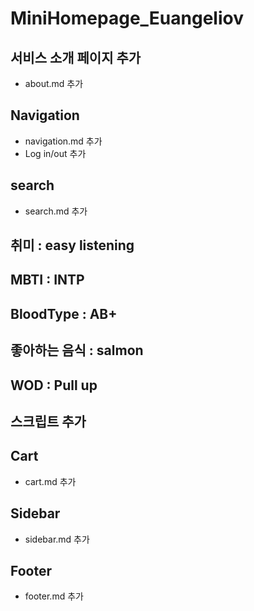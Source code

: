 # MiniHomepage_Euangeliov

## 서비스 소개 페이지 추가

- about.md 추가

## Navigation

- navigation.md 추가
- Log in/out 추가

## search

- search.md 추가

## 취미 : easy listening

## MBTI : INTP

## BloodType : AB+

## 좋아하는 음식 : salmon

## WOD : Pull up

## 스크립트 추가

## Cart

- cart.md 추가

## Sidebar

- sidebar.md 추가

## Footer

- footer.md 추가
